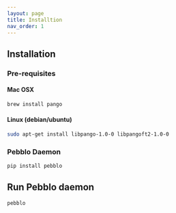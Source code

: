 ```yaml
---
layout: page
title: Installtion
nav_order: 1
---
```


## Installation

### Pre-requisites

#### Mac OSX

```sh
brew install pango
```

#### Linux (debian/ubuntu)

```sh
sudo apt-get install libpango-1.0-0 libpangoft2-1.0-0
```

### Pebblo Daemon

```sh
pip install pebblo
```

## Run Pebblo daemon

```sh
pebblo
```

